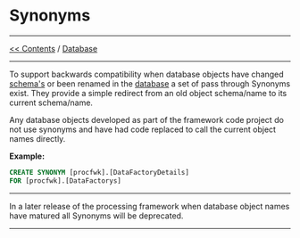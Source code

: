 # Synonyms

___
[<< Contents](/procfwk/contents) / [Database](/procfwk/database)

___

To support backwards compatibility when database objects have changed [schema's](/procfwk/schemas) or been renamed in the [database](/procfwk/database) a set of pass through Synonyms exist. They provide a simple redirect from an old object schema/name to its current schema/name.

Any database objects developed as part of the framework code project do not use synonyms and have had code replaced to call the current object names directly.

__Example:__
```sql
CREATE SYNONYM [procfwk].[DataFactoryDetails] 
FOR [procfwk].[DataFactorys]
```
___

In a later release of the processing framework when database object names have matured all Synonyms will be deprecated.

___